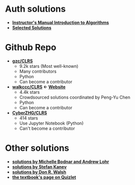 # Auth solutions

* **[Instructor's Manual Introduction to Algorithms](https://community.wvu.edu/~krsubramani/courses/backupcourses/CS520Fa2013/CormenSolutions/9780262033848-Instructors.pdf)**
* **[Selected Solutions](https://mitp-content-server.mit.edu/books/content/sectbyfn/books_pres_0/11599/selected-solutions.pdf)**

# Github Repo

* **[gzc/CLRS](https://github.com/gzc/CLRS)**
  * 9.2k stars (Most well-known)
  * Many contributors
  * Python
  * Can become a contributor
* **[walkccc/CLRS](https://github.com/walkccc/CLRS) <- [Website](https://walkccc.me/CLRS/)**
  * 4.4k stars
  * Crowdsourced solutions coordinated by Peng-Yu Chen
  * Python
  * Can become a contributor
* **[CyberZHG/CLRS](https://github.com/CyberZHG/CLRS)**
  * 414 stars
  * Use Jupyter Notebook (Python)
  * Can't become a contributor

# Other solutions

* **[solutions by Michelle Bodnar and Andrew Lohr](http://sites.math.rutgers.edu/~ajl213/CLRS/CLRS.html)**
* **[solutions by Stefan Kanev](https://ita.skanev.com)**
* **[solutions by Don R. Walsh](https://donrwalsh.github.io/CLRS)**
* **[the textbook's page on Quizlet](https://quizlet.com/explanations/textbook-solutions/introduction-to-algorithms-4th-edition-9780262046305)**
